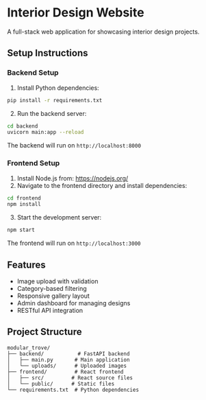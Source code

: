 # Interior Design Website

A full-stack web application for showcasing interior design projects.

## Setup Instructions

### Backend Setup

1. Install Python dependencies:
```bash
pip install -r requirements.txt
```

2. Run the backend server:
```bash
cd backend
uvicorn main:app --reload
```
The backend will run on `http://localhost:8000`

### Frontend Setup

1. Install Node.js from: https://nodejs.org/
2. Navigate to the frontend directory and install dependencies:
```bash
cd frontend
npm install
```

3. Start the development server:
```bash
npm start
```
The frontend will run on `http://localhost:3000`

## Features

- Image upload with validation
- Category-based filtering
- Responsive gallery layout
- Admin dashboard for managing designs
- RESTful API integration

## Project Structure

```
modular_trove/
├── backend/           # FastAPI backend
│   ├── main.py       # Main application
│   └── uploads/      # Uploaded images
├── frontend/         # React frontend
│   ├── src/         # React source files
│   └── public/      # Static files
└── requirements.txt  # Python dependencies
```
